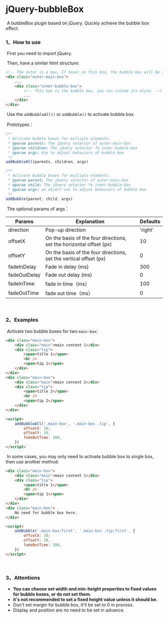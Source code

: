 # jQuery-bubbleBox

​	A bubbleBox plugin based on jQuery. Quickly achieve the bubble box effect.



### 1、How to use

​ First you need to import jQuery.



​	Then, have a similar html structure:

```html
<!-- The outer is a box. If hover on this box, the bubble box will be show. -->
<div class="outer-main-box">
	...
    <div class="inner-bubble-box">
        <!-- This box is the bubble box, you can custom its style. -->
        ...
    </div>
</div>
```
​	Use the `addBubbleAll()` or `addBubble()` to activate bubble box.

​	Prototypes：

```js
/**
 * Activate bubble boxes for multiple elements.
 * @param parents: The jQuery selector of outer-main-box
 * @param children: The jQuery selector fo inner-bubble-box
 * @param args: Use to adjust behaviors of bubble box
 */
addBubbleAll(parents, children, args)

/**
 * Activate bubble boxes for multiple elements.
 * @param parent: The jQuery selector of outer-main-box
 * @param child: The jQuery selector fo inner-bubble-box
 * @param args: an object use to adjust behaviors of bubble box
 */
addBubble(parent, child, args)
```

​	The optional params of args：

| Params       | Explanation                                               | Defaults  |
| ------------ | -------------------------------------------------- | ------- |
| direction    | Pop-up direction                                     | 'right' |
| offsetX      | On the basis of the four directions, set the horizontal offset (px) | 10      |
| offsetY      | On the basis of the four directions, set the vertical offset (px) | 0       |
| fadeInDelay  | Fade in delay (ms)                         | 300     |
| fadeOutDelay | Fade out delay (ms)                         | 0       |
| fadeInTime   | fade in time（ms）                 | 100     |
| fadeOutTime  | fade out time（ms）                 | 0       |


​	
### 2、Examples

​	Activate two bubble boxes for two `main-box`:

```html
<div class="main-box">
    <div class="main">main content 1</div>
    <div class="tip">
        <span>title 1</span>
        <br />
        <span>tip 1</span>
    </div>
</div>
<div class="main-box">
    <div class="main">main content 2</div>
    <div class="tip">
        <span>title 2</span>
        <br />
        <span>tip 2</span>
    </div>
</div>

<script>
    addBubbleAll('.main-box', '.main-box .tip', {
        offsetX: 30;
        offsetY: 20,
        fadeOutTime: 100,
    })
</script>
```

​	In some cases, you may only need to activate bubble box to single box, then use another method:

```html
<div class="main-box">
    <div class="main">main content 1</div>
    <div class="tip">
        <span>title 1</span>
        <br />
        <span>tip 1</span>
    </div>
</div>
<div class="main-box">
    No need for bubble box here.
</div>

<script>
    addBubble('.main-box:first', '.main-box .tip:first', {
        offsetX: 30;
        offsetY: 20,
        fadeOutTime: 100,
    })
</script>
```


​	
### 3、Attentions

- **You can choose set width and min-height properties to fixed values for bubble boxes, or do not set them.**
- **it's not recommended to set a fixed height value unless it should be.**
- Don't set margin for bubble box, it'll be set to 0 in process.
- Display and position are no need to be set in advance.

